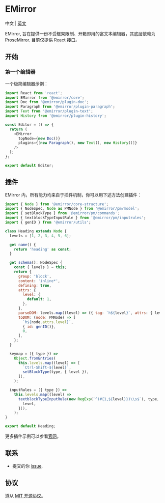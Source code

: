 # EMirror

中文 | [英文](./README.md)

EMirror, 旨在提供一份不受框架限制、开箱即用的富文本编辑器，其底层依赖为[ProseMirror](https://prosemirror.net/). 目前仅提供 React 接口。

## 开始

### 第一个编辑器

一个极简编辑器示例：

```js
import React from 'react';
import EMirror from '@emirror/core';
import Doc from '@emirror/plugin-doc';
import Paragraph from '@emirror/plugin-paragraph';
import Text from '@emirror/plugin-text';
import History from '@emirror/plugin-history';

const Editor = () => {
  return (
    <EMirror
      topNode={new Doc()}
      plugins={[new Paragraph(), new Text(), new History()]}
    />
  );
};

export default Editor;
```

## 插件

EMirror 内，所有能力均来自于插件机制，你可以用下述方法创建插件：

```js
import { Node } from '@emirror/core-structure';
import { NodeSpec, Node as PMNode } from '@emirror/pm/model';
import { setBlockType } from '@emirror/pm/commands';
import { textblockTypeInputRule } from '@emirror/pm/inputrules';
import { genID } from '@emirror/utils';

class Heading extends Node {
  levels = [1, 2, 3, 4, 5, 6];

  get name() {
    return 'heading' as const;
  }

  get schema(): NodeSpec {
    const { levels } = this;
    return {
      group: 'block',
      content: 'inline*',
      defining: true,
      attrs: {
        level: {
          default: 1,
        },
      },
      parseDOM: levels.map((level) => ({ tag: `h${level}`, attrs: { level } })),
      toDOM: (node: PMNode) => [
        `h${node.attrs.level}`,
        { id: genID()},
        0,
      ],
    };
  }

  keymap = ({ type }) =>
    Object.fromEntries(
      this.levels.map((level) => [
        `Ctrl-Shift-${level}`,
        setBlockType(type, { level }),
      ]),
    );

  inputRules = ({ type }) =>
    this.levels.map((level) =>
      textblockTypeInputRule(new RegExp(`^(#{1,${level}})\\s$`), type, () => ({
        level,
      })),
    );
}

export default Heading;
```

更多插件示例可以参看[官网](https://emirror.dev/)。

## 联系

- 提交的你 [issue](https://github.com/bvanjoi/emirror/issues/new).

## 协议

遵从 [MIT 开源协议](./LICENSE.md)。
